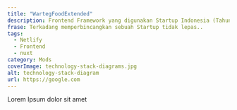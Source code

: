 ```yaml
---
title: "WartegFoodExtended"
description: Frontend Framework yang digunakan Startup Indonesia (Tahun 2021).
frase: Terkadang memperbincangkan sebuah Startup tidak lepas..
tags:
  - Netlify
  - Frontend
  - nuxt
category: Mods
coverImage: technology-stack-diagrams.jpg
alt: technology-stack-diagram
url: https://google.com
---
```


Lorem Ipsum dolor sit amet
